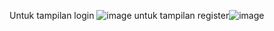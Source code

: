 Untuk tampilan login
![image](https://user-images.githubusercontent.com/100071191/194695417-77b19205-136a-44f4-b4fa-c54b9fa6e169.png)
untuk tampilan register![image](https://user-images.githubusercontent.com/100071191/194695424-4ad7970a-6f52-4ada-8bef-ddea90051a54.png)
